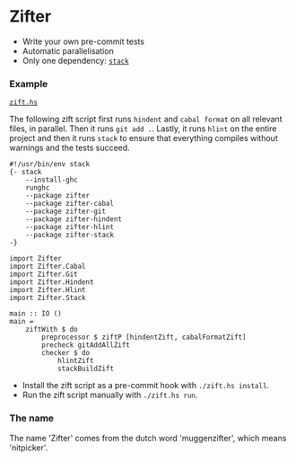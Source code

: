 Zifter
======


- Write your own pre-commit tests
- Automatic parallelisation
- Only one dependency: [`stack`](https://haskellstack.org/)


### Example

[`zift.hs`](/zift.hs)

The following zift script first runs `hindent` and `cabal format` on all relevant files, in parallel.
Then it runs `git add .`.
Lastly, it runs `hlint` on the entire project and then it runs `stack` to ensure that everything compiles without warnings and the tests succeed.

```
#!/usr/bin/env stack
{- stack
    --install-ghc
    runghc
    --package zifter
    --package zifter-cabal
    --package zifter-git
    --package zifter-hindent
    --package zifter-hlint
    --package zifter-stack
-}

import Zifter
import Zifter.Cabal
import Zifter.Git
import Zifter.Hindent
import Zifter.Hlint
import Zifter.Stack

main :: IO ()
main =
    ziftWith $ do
        preprocessor $ ziftP [hindentZift, cabalFormatZift]
        precheck gitAddAllZift
        checker $ do
            hlintZift
            stackBuildZift
```

- Install the zift script as a pre-commit hook with `./zift.hs install`.
- Run the zift script manually with `./zift.hs run`.

### The name

The name 'Zifter' comes from the dutch word 'muggenzifter', which means 'nitpicker'.
